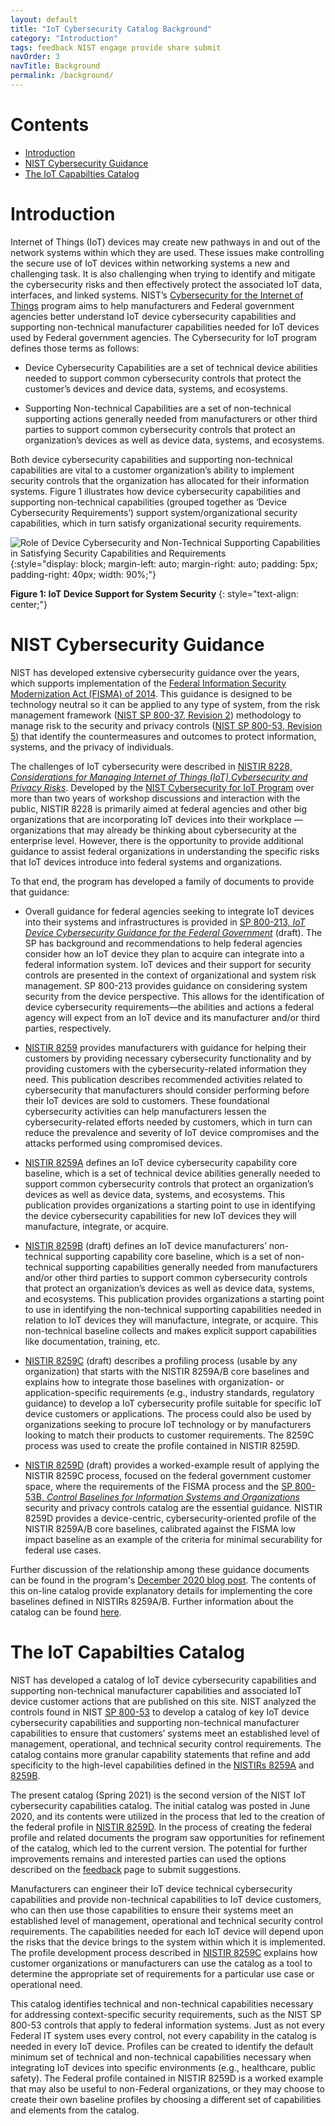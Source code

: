 ```yaml
---
layout: default
title: "IoT Cybersecurity Catalog Background"
category: "Introduction"
tags: feedback NIST engage provide share submit 
navOrder: 3
navTitle: Background
permalink: /background/
---
```

# Contents

- [Introduction](#introduction)
- [NIST Cybersecurity Guidance](#nist-cybersecurity-guidance)
- [The IoT Capabilties Catalog](#the-iot-capabilties-catalog)

# Introduction

Internet of Things (IoT) devices may create new pathways in and out of the network systems within which they are used. These issues make controlling the secure use of IoT devices within networking systems a new and challenging task. It is also challenging when trying to identify and mitigate the cybersecurity risks and then effectively protect the associated IoT data, interfaces, and linked systems. NIST’s [Cybersecurity for the Internet of Things](https://www.nist.gov/programs-projects/nist-cybersecurity-iot-program) program aims to help manufacturers and Federal government agencies better understand IoT device cybersecurity capabilities and supporting non-technical manufacturer capabilities needed for IoT devices used by Federal government agencies. The Cybersecurity for IoT program defines those terms as follows:

* Device Cybersecurity Capabilities are a set of technical device abilities needed to support common cybersecurity controls that protect the customer’s devices and device data, systems, and ecosystems.

* Supporting Non-technical Capabilities are a set of non-technical supporting actions generally needed from manufacturers or other third parties to support common cybersecurity controls that protect an organization’s devices as well as device data, systems, and ecosystems. 

Both device cybersecurity capabilities and supporting non-technical capabilities are vital to a customer organization’s ability to implement security controls that the organization has allocated for their information systems. Figure 1 illustrates how device cybersecurity capabilities and supporting non-technical capabilities (grouped together as ‘Device Cybersecurity Requirements’) support system/organizational security capabilities, which in turn satisfy organizational security requirements.
  
  
  
![Role of Device Cybersecurity and Non-Technical Supporting Capabilities in Satisfying Security Capabilities and Requirements]({{site.baseurl}}/{{page.collection}}/images/relationships.png){:style="display: block; margin-left: auto; margin-right: auto; padding: 5px; padding-right: 40px; width: 90%;"}
  
**Figure 1: IoT Device Support for System Security**
{: style="text-align: center;"}

# NIST Cybersecurity Guidance

NIST has developed extensive cybersecurity guidance over the years, which supports implementation of the [Federal Information Security Modernization Act (FISMA) of 2014](https://csrc.nist.gov/projects/risk-management). This guidance is designed to be technology neutral so it can be applied to any type of system, from the risk management framework ([NIST SP 800-37, Revision 2](https://csrc.nist.gov/publications/detail/sp/800-37/rev-2/final)) methodology to manage risk to the security and privacy controls ([NIST SP 800-53, Revision 5](https://csrc.nist.gov/publications/detail/sp/800-53/rev-5/final)) that identify the countermeasures and outcomes to protect information, systems, and the privacy of individuals. 

The challenges of IoT cybersecurity were described in [NISTIR 8228, _Considerations for Managing Internet of Things (IoT) Cybersecurity and Privacy Risks_](https://csrc.nist.gov/publications/detail/nistir/8228/final). Developed by the [NIST Cybersecurity for IoT Program](https://www.nist.gov/programs-projects/nist-cybersecurity-iot-program) over more than two years of workshop discussions and interaction with the public, NISTIR 8228 is primarily aimed at federal agencies and other big organizations that are incorporating IoT devices into their workplace — organizations that may already be thinking about cybersecurity at the enterprise level. However, there is the opportunity to provide additional guidance to assist federal organizations in understanding the specific risks that IoT devices introduce into federal systems and organizations. 

To that end, the program has developed a family of documents to provide that guidance:

* Overall guidance for federal agencies seeking to integrate IoT devices into their systems and infrastructures is provided in [SP 800-213, _IoT Device Cybersecurity Guidance for the Federal Government_](https://csrc.nist.gov/publications/detail/sp/800-213/draft) (draft). The SP has background and recommendations to help federal agencies consider how an IoT device they plan to acquire can integrate into a federal information system. IoT devices and their support for security controls are presented in the context of organizational and system risk management. SP 800-213 provides guidance on considering system security from the device perspective. This allows for the identification of device cybersecurity requirements—the abilities and actions a federal agency will expect from an IoT device and its manufacturer and/or third parties, respectively.
  
* [NISTIR 8259](https://csrc.nist.gov/publications/detail/nistir/8259/final) provides manufacturers with guidance for helping their customers by providing necessary cybersecurity functionality and by providing customers with the cybersecurity-related information they need. This publication describes recommended activities related to cybersecurity that manufacturers should consider performing before their IoT devices are sold to customers. These foundational cybersecurity activities can help manufacturers lessen the cybersecurity-related efforts needed by customers, which in turn can reduce the prevalence and severity of IoT device compromises and the attacks performed using compromised devices.

* [NISTIR 8259A](https://csrc.nist.gov/publications/detail/nistir/8259a/final) defines an IoT device cybersecurity capability core baseline, which is a set of technical device abilities generally needed to support common cybersecurity controls that protect an organization’s devices as well as device data, systems, and ecosystems. This publication provides organizations a starting point to use in identifying the device cybersecurity capabilities for new IoT devices they will manufacture, integrate, or acquire.

* [NISTIR 8259B](https://csrc.nist.gov/publications/detail/nistir/8259b/draft) (draft) defines an IoT device manufacturers’ non-technical supporting capability core baseline, which is a set of non-technical supporting capabilities generally needed from manufacturers and/or other third parties to support common cybersecurity controls that protect an organization’s devices as well as device data, systems, and ecosystems. This publication provides organizations a starting point to use in identifying the non-technical supporting capabilities needed in relation to IoT devices they will manufacture, integrate, or acquire. This non-technical baseline collects and makes explicit support capabilities like documentation, training, etc.

* [NISTIR 8259C](https://csrc.nist.gov/publications/detail/nistir/8259c/draft) (draft) describes a profiling process  (usable by any organization) that starts with the NISTIR 8259A/B core baselines and explains how to integrate those baselines with organization- or application-specific requirements (e.g., industry standards, regulatory guidance) to develop a IoT cybersecurity profile suitable for specific IoT device customers or applications. The process could also be used by organizations seeking to procure IoT technology or by manufacturers looking to match their products to customer requirements. The 8259C process was used to create the profile contained in NISTIR 8259D.

* [NISTIR 8259D](https://csrc.nist.gov/publications/detail/nistir/8259d/draft) (draft) provides a worked-example result of applying the NISTIR 8259C process, focused on the federal government customer space, where the requirements of the FISMA process and the [SP 800-53B, _Control Baselines for Information Systems and Organizations_](https://csrc.nist.gov/publications/detail/sp/800-53b/final) security and privacy controls catalog are the essential guidance. NISTIR 8259D provides a device-centric, cybersecurity-oriented profile of the NISTIR 8259A/B core baselines, calibrated against the FISMA low impact baseline as an example of the criteria for minimal securability for federal use cases.

Further discussion of the relationship among these guidance documents can be found in the program's [December 2020 blog post](https://www.nist.gov/blogs/cybersecurity-insights/rounding-your-iot-security-requirements-draft-nist-guidance-federal). The contents of this on-line catalog provide explanatory details for implementing the core baselines defined in NISTIRs 8259A/B. Further information about the catalog can be found [here](catalog.md).

# The IoT Capabilties Catalog

NIST has developed a catalog of IoT device cybersecurity capabilities and supporting non-technical manufacturer capabilities and associated IoT device customer actions that are published on this site. NIST analyzed the controls found in NIST [SP 800-53](https://csrc.nist.gov/publications/detail/sp/800-53/rev-5/final) to develop a catalog of key IoT device cybersecurity capabilities and supporting non-technical manufacturer capabilities to ensure that customers’ systems meet an established level of management, operational, and technical security control requirements. The catalog contains more granular capability statements that refine and add specificity to the high-level capabilities defined in the [NISTIRs 8259A](https://doi.org/10.6028/NIST.IR.8259A) and [8259B](https://csrc.nist.gov/publications/detail/nistir/8259b/draft). 

The present catalog (Spring 2021) is the second version of the NIST IoT cybersecurity capabilities catalog. The initial catalog was posted in June 2020, and its contents were utilized in the process that led to the creation of the federal profile in [NISTIR 8259D](https://csrc.nist.gov/publications/detail/nistir/8259d/draft). In the process of creating the federal profile and related documents the program saw opportunities for refinement of the catalog, which led to the current version. The potential for further improvements remains and interested parties can used the options described on the [feedback](feedback.md) page to submit suggestions.

Manufacturers can engineer their IoT device technical cybersecurity capabilities and provide non-technical capabilities to IoT device customers, who can then use those capabilities to ensure their systems meet an established level of management, operational and technical security control requirements. The capabilities needed for each IoT device will depend upon the risks that the device brings to the system within which it is implemented. The profile development process described in [NISTIR 8259C](https://csrc.nist.gov/publications/detail/nistir/8259c/draft) explains how customer organizations or manufacturers can use the catalog as a tool to determine the appropriate set of requirements for a particular use case or operational need.

This catalog identifies technical and non-technical capabilities necessary for addressing context-specific security requirements, such as the NIST SP 800-53 controls that apply to federal information systems. Just as not every Federal IT system uses every control, not every capability in the catalog is needed in every IoT device. Profiles can be created to identify the default minimum set of technical and non-technical capabilities necessary when integrating IoT devices into specific environments (e.g., healthcare, public safety). The Federal profile contained in NISTIR 8259D is a worked example that may also be useful to non-Federal organizations, or they may choose to create their own baseline profiles by choosing a different set of capabilities and elements from the catalog.